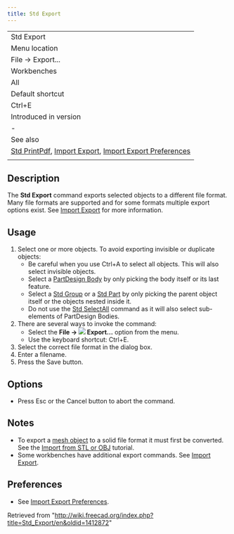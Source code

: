 ```yaml
---
title: Std Export
---
```


|                                                                                                                                                                                    |
| ---------------------------------------------------------------------------------------------------------------------------------------------------------------------------------- |
| Std Export                                                                                                                                                                         |
| Menu location                                                                                                                                                                      |
| File → Export...                                                                                                                                                                   |
| Workbenches                                                                                                                                                                        |
| All                                                                                                                                                                                |
| Default shortcut                                                                                                                                                                   |
| Ctrl+E                                                                                                                                                                             |
| Introduced in version                                                                                                                                                              |
| -                                                                                                                                                                                  |
| See also                                                                                                                                                                           |
| [Std PrintPdf](/Std_PrintPdf "Std PrintPdf"), [Import Export](/Import_Export "Import Export"), [Import Export Preferences](/Import_Export_Preferences "Import Export Preferences") |
|                                                                                                                                                                                    |

## Description

The **Std Export** command exports selected objects to a different file format. Many file formats are supported and for some formats multiple export options exist. See [Import Export](/Import_Export "Import Export") for more information.

## Usage

1. Select one or more objects. To avoid exporting invisible or duplicate objects:
   - Be careful when you use Ctrl+A to select all objects. This will also select invisible objects.
   - Select a [PartDesign Body](/PartDesign_Body "PartDesign Body") by only picking the body itself or its last feature.
   - Select a [Std Group](/Std_Group "Std Group") or a [Std Part](/Std_Part "Std Part") by only picking the parent object itself or the objects nested inside it.
   - Do not use the [Std SelectAll](/Std_SelectAll "Std SelectAll") command as it will also select sub-elements of PartDesign Bodies.
2. There are several ways to invoke the command:
   - Select the **File → ![](/images/Std_Export.svg) Export...** option from the menu.
   - Use the keyboard shortcut: Ctrl+E.
3. Select the correct file format in the dialog box.
4. Enter a filename.
5. Press the Save button.

## Options

- Press Esc or the Cancel button to abort the command.

## Notes

- To export a [mesh object](/Mesh_Workbench "Mesh Workbench") to a solid file format it must first be converted. See the [Import from STL or OBJ](/Import_from_STL_or_OBJ "Import from STL or OBJ") tutorial.
- Some workbenches have additional export commands. See [Import Export](/Import_Export "Import Export").

## Preferences

- See [Import Export Preferences](/Import_Export_Preferences "Import Export Preferences").

Retrieved from "<http://wiki.freecad.org/index.php?title=Std_Export/en&oldid=1412872>"

